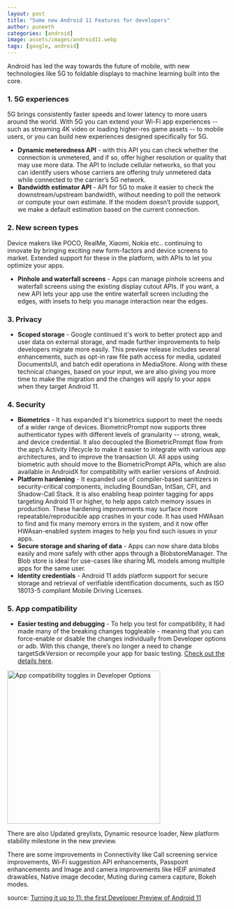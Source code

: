 ```yaml
---
layout: post
title: "Some new Android 11 Features for developers"
author: puneeth
categories: [android]
image: assets/images/android11.webp
tags: [google, android]
---
```


Android has led the way towards the future of mobile, with new technologies like 5G to foldable displays to machine learning built into the core.

### 1. 5G experiences

5G brings consistently faster speeds and lower latency to more users around the world. With 5G you can extend your Wi-Fi app experiences -- such as streaming 4K video or loading higher-res game assets -- to mobile users, or you can build new experiences designed specifically for 5G.

- **Dynamic meteredness API** - with this API you can check whether the connection is unmetered, and if so, offer higher resolution or quality that may use more data. The API to include cellular networks, so that you can identify users whose carriers are offering truly unmetered data while connected to the carrier’s 5G network.
- **Bandwidth estimator API** - API for 5G to make it easier to check the downstream/upstream bandwidth, without needing to poll the network or compute your own estimate. If the modem doesn’t provide support, we make a default estimation based on the current connection.

### 2. New screen types

Device makers like POCO, RealMe, Xiaomi, Nokia etc.. continuing to innovate by bringing exciting new form-factors and device screens to market. Extended support for these in the platform, with APIs to let you optimize your apps.

- **Pinhole and waterfall screens** - Apps can manage pinhole screens and waterfall screens using the existing display cutout APIs. If you want, a new API lets your app use the entire waterfall screen including the edges, with insets to help you manage interaction near the edges.

### 3. Privacy

- **Scoped storage** - Google continued it's work to better protect app and user data on external storage, and made further improvements to help developers migrate more easily. This preview release includes several enhancements, such as opt-in raw file path access for media, updated DocumentsUI, and batch edit operations in MediaStore. Along with these technical changes, based on your input, we are also giving you more time to make the migration and the changes will apply to your apps when they target Android 11.

### 4. Security

- **Biometrics** - It has expanded it's biometrics support to meet the needs of a wider range of devices. BiometricPrompt now supports three authenticator types with different levels of granularity -- strong, weak, and device credential. It also decoupled the BiometricPrompt flow from the app’s Activity lifecycle to make it easier to integrate with various app architectures, and to improve the transaction UI. All apps using biometric auth should move to the BiometricPrompt APIs, which are also available in AndroidX for compatibility with earlier versions of Android.
- **Platform hardening** - It expanded use of compiler-based sanitizers in security-critical components, including BoundSan, IntSan, CFI, and Shadow-Call Stack. It is also enabling heap pointer tagging for apps targeting Android 11 or higher, to help apps catch memory issues in production. These hardening improvements may surface more repeatable/reproducible app crashes in your code. It has used HWAsan to find and fix many memory errors in the system, and it now offer HWAsan-enabled system images to help you find such issues in your apps.
- **Secure storage and sharing of data** - Apps can now share data blobs easily and more safely with other apps through a BlobstoreManager. The Blob store is ideal for use-cases like sharing ML models among multiple apps for the same user.
- **Identity credentials** - Android 11 adds platform support for secure storage and retrieval of verifiable identification documents, such as ISO 18013-5 compliant Mobile Driving Licenses.

### 5. App compatibility

- **Easier testing and debugging** - To help you test for compatibility, it had made many of the breaking changes toggleable - meaning that you can force-enable or disable the changes individually from Developer options or adb. With this change, there’s no longer a need to change targetSdkVersion or recompile your app for basic testing. [ Check out the details here](https://developer.android.com/preview/test-changes).

<img src="https://devskrate.github.io/assets/images/android/App-compatibility-toggles-in-Developer-Options.webp" alt="App compatibility toggles in Developer Options" style="width:350px; border:0;"/>

There are also Updated greylists, Dynamic resource loader, New platform stability milestone in the new preview.

There are some improvements in Connectivity like Call screening service improvements, Wi-Fi suggestion API enhancements, Passpoint enhancements and Image and camera improvements like HEIF animated drawables, Native image decoder, Muting during camera capture, Bokeh modes.

source: [ Turning it up to 11: the first Developer Preview of Android 11 ](https://android-developers.googleblog.com/2020/02/Android-11-developer-preview.html)
